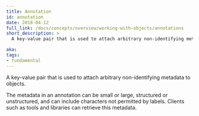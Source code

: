 ```yaml
---
title: Annotation
id: annotation
date: 2018-04-12
full_link: /docs/concepts/overview/working-with-objects/annotations
short_description: >
  A key-value pair that is used to attach arbitrary non-identifying metadata to objects.

aka:
tags:
- fundamental
---
```

 A key-value pair that is used to attach arbitrary non-identifying metadata to objects.

<!--more-->

The metadata in an annotation can be small or large, structured or unstructured, and can include characters not permitted by labels. Clients such as tools and libraries can retrieve this metadata.